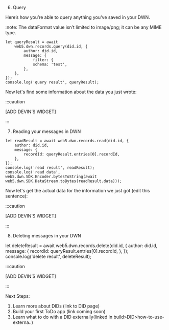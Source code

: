 6. Query

Here’s how you’re able to query anything you've saved in your DWN.

:note: The dataFormat value isn’t limited to image/png; it can be any MIME type.

```
let queryResult = await
    web5.dwn.records.query(did.id, {
        author: did.id,
        message: {
            filter: {
            schema: 'test',
        },
    },
});
console.log('query result', queryResult);
```

Now let's find some information about the data you just wrote:

:::caution

[ADD DEVIN’S WIDGET]

:::

7. Reading your messages in DWN

```
let readResult = await web5.dwn.records.read(did.id, {
    author: did.id,
    message: {
        recordId: queryResult.entries[0].recordId,
    },
});
console.log('read result', readResult);
console.log('read data',
web5.dwn.SDK.Encoder.bytesToString(await web5.dwn.SDK.DataStream.toBytes(readResult.data)));
```

Now let's get the actual data for the information we just got (edit this sentence):

:::caution

[ADD DEVIN’S WIDGET]

:::

8. Deleting messages in your DWN

let deleteResult = await web5.dwn.records.delete(did.id, {
author: did.id,
message: {
recordId: queryResult.entries[0].recordId,
},
});
console.log('delete result', deleteResult);

:::caution

[ADD DEVIN’S WIDGET]

:::

Next Steps:

1. Learn more about DIDs (link to DID page)
2. Build your first ToDo app (link coming soon)
3. Learn what to do with a DID externally(linked in build>DID>how-to-use-externa..)
